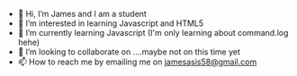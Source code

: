 - 👋 Hi, I’m James and I am a student
- 👀 I’m interested in learning Javascript and HTML5
- 🌱 I’m currently learning Javascript (I'm only learning about command.log hehe)
- 💞️ I’m looking to collaborate on ....maybe not on this time yet
- 📫 How to reach me by emailing me on jamesasis58@gmail.com

<!---
James61116/James61116 is a ✨ special ✨ repository because its `README.md` (this file) appears on your GitHub profile.
You can click the Preview link to take a look at your changes.
--->
